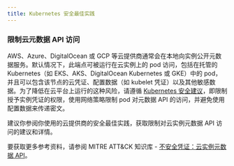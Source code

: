 ```yaml
---
title: Kubernetes 安全最佳实践
---
```


<head>
  <link rel="canonical" href="https://ranchermanager.docs.rancher.com/zh/reference-guides/rancher-security/kubernetes-security-best-practices"/>
</head>

### 限制云元数据 API 访问

AWS、Azure、DigitalOcean 或 GCP 等云提供商通常会在本地向实例公开元数据服务。默认情况下，此端点可被运行在云实例上的 pod 访问，包括在托管的 Kubernetes（如 EKS、AKS、DigitalOcean Kubernetes 或 GKE）中的 pod，并且可以包含该节点的云凭证、配置数据（如 kubelet 凭证）以及其他敏感数据。为了降低在云平台上运行的这种风险，请遵循 [Kubernetes 安全建议](https://kubernetes.io/docs/tasks/administer-cluster/securing-a-cluster/#restricting-cloud-metadata-api-access)，即限制授予实例凭证的权限，使用网络策略限制 pod 对元数据 API 的访问，并避免使用配置数据来传递密文。

建议你参阅你使用的云提供商的安全最佳实践，获取限制对云实例元数据 API 访问的建议和详情。

要获取更多参考资料，请参阅 MITRE ATT&CK 知识库 - [不安全凭证：云实例元数据 API](https://attack.mitre.org/techniques/T1552/005/)。
